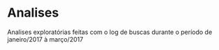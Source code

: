 # Analises

Analises exploratórias feitas com o log de buscas durante o período de janeiro/2017 à março/2017
